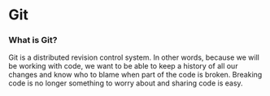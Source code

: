 Git
===

### What is Git?

Git is a distributed revision control system. In other words, because we will be working with code, we want to be able to keep a history of all our changes and know who to blame when part of the code is broken. Breaking code is no longer something to worry about and sharing code is easy.
